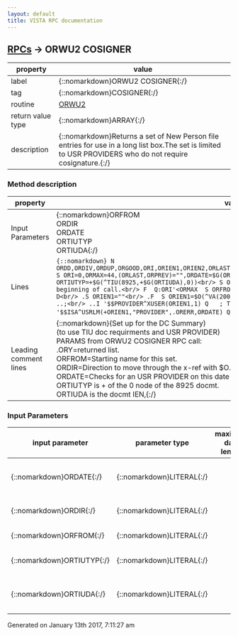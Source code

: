 ```yaml
---
layout: default
title: VISTA RPC documentation
---
```




## [RPCs](TableOfContent.md) &#8594; ORWU2 COSIGNER 

 property | value 
--- | --- 
 label | {::nomarkdown}ORWU2 COSIGNER{:/}
 tag | {::nomarkdown}COSIGNER{:/}
 routine | [ORWU2](http://code.osehra.org/dox/Routine_ORWU2_source.html)
 return value type | {::nomarkdown}ARRAY{:/}
 description | {::nomarkdown}Returns a set of New Person file entries for use in a long list box.The set is limited to USR PROVIDERS who do not require cosignature.{:/}


### Method description

 property | value 
 --- | --- 
 Input Parameters | {::nomarkdown}ORFROM<br/>ORDIR<br/>ORDATE<br/>ORTIUTYP<br/>ORTIUDA{:/}
 Lines | ```{::nomarkdown} N ORDD,ORDIV,ORDUP,ORGOOD,ORI,ORIEN1,ORIEN2,ORLAST,ORMAX,ORMRK,ORMULTI,ORPREV,ORSRV,ORTTL,ORERR<br/> S ORI=0,ORMAX=44,(ORLAST,ORPREV)="",ORDATE=$G(ORDATE) ;ORKEY=$G(ORKEY)<br/> I +$G(ORTIUDA) S ORTIUTYP=+$G(^TIU(8925,+$G(ORTIUDA),0))<br/> S ORMULTI=$$ALL^VASITE ; IA# 10112.  Do once at beginning of call.<br/> F  Q:ORI'<ORMAX  S ORFROM=$O(^VA(200,"AUSER",ORFROM),ORDIR) Q:ORFROM=""  D<br/> .S ORIEN1=""<br/> .F  S ORIEN1=$O(^VA(200,"AUSER",ORFROM,ORIEN1),ORDIR) Q:'ORIEN1  D<br/> ..;<br/> ..I '$$PROVIDER^XUSER(ORIEN1,1) Q   ; Terminated? <br/> ..I '$$ISA^USRLM(+ORIEN1,"PROVIDER",.ORERR,ORDATE) Q  ;(USR PROVIDER CLASS CHECK?)```{:/}
 Leading comment lines | {::nomarkdown}(Set up for the DC Summary)<br/>(to use TIU doc requirments and USR PROVIDER)<br/>PARAMS from ORWU2 COSIGNER RPC call:<br/>.ORY=returned list.<br/>ORFROM=Starting name for this set.  <br/>ORDIR=Direction to move through the x-ref with $O.  <br/>ORDATE=Checks for an USR PROVIDER on this date (optional).<br/>ORTIUTYP is + of the 0 node of the 8925 docmt.  <br/>ORTIUDA is the docmt IEN,{:/}

### Input Parameters

| input parameter | parameter type | maximum data length | required | description | 
| --- | --- | --- | --- | --- | 
| {::nomarkdown}ORDATE{:/} | {::nomarkdown}LITERAL{:/} |  |  | {::nomarkdown}Fileman date that the user will be required to be active on. (optional){:/} | 
| {::nomarkdown}ORDIR{:/} | {::nomarkdown}LITERAL{:/} |  | {::nomarkdown}true{:/} | {::nomarkdown}Direction to move through the #200 x-ref with $O.{:/} | 
| {::nomarkdown}ORFROM{:/} | {::nomarkdown}LITERAL{:/} |  |  | {::nomarkdown}Starting name for this set.{:/} | 
| {::nomarkdown}ORTIUTYP{:/} | {::nomarkdown}LITERAL{:/} |  | {::nomarkdown}true{:/} | {::nomarkdown}is + of the 0 node of the 8925 docmt{:/} | 
| {::nomarkdown}ORTIUDA{:/} | {::nomarkdown}LITERAL{:/} |  | {::nomarkdown}true{:/} | {::nomarkdown}This is the record # of the TIU Document in file 8925.{:/} | 




 Generated on January 13th 2017, 7:11:27 am